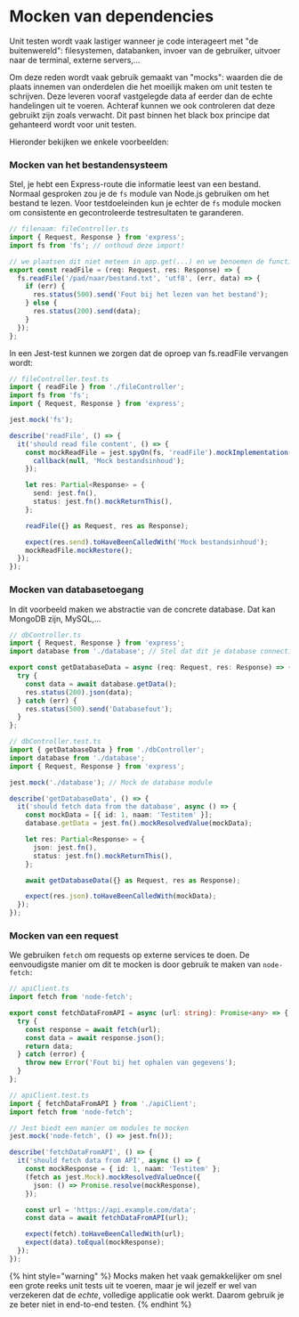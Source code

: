 # Mocken van dependencies

Unit testen wordt vaak lastiger wanneer je code interageert met "de buitenwereld": filesystemen, databanken, invoer van de gebruiker, uitvoer naar de terminal, externe servers,...

Om deze reden wordt vaak gebruik gemaakt van "mocks": waarden die de plaats innemen van onderdelen die het moeilijk maken om unit testen te schrijven. Deze leveren vooraf vastgelegde data af eerder dan de echte handelingen uit te voeren. Achteraf kunnen we ook controleren dat deze gebruikt zijn zoals verwacht. Dit past binnen het black box principe dat gehanteerd wordt voor unit testen.

Hieronder bekijken we enkele voorbeelden:

### Mocken van het bestandensysteem

Stel, je hebt een Express-route die informatie leest van een bestand. Normaal gesproken zou je de `fs` module van Node.js gebruiken om het bestand te lezen. Voor testdoeleinden kun je echter de `fs` module mocken om consistente en gecontroleerde testresultaten te garanderen.

```typescript
// filenaam: fileController.ts
import { Request, Response } from 'express';
import fs from 'fs'; // onthoud deze import!

// we plaatsen dit niet meteen in app.get(...) en we benoemen de functie
export const readFile = (req: Request, res: Response) => {
  fs.readFile('/pad/naar/bestand.txt', 'utf8', (err, data) => {
    if (err) {
      res.status(500).send('Fout bij het lezen van het bestand');
    } else {
      res.status(200).send(data);
    }
  });
};

```

In een Jest-test kunnen we zorgen dat de oproep van fs.readFile vervangen wordt:

```typescript
// fileController.test.ts
import { readFile } from './fileController';
import fs from 'fs';
import { Request, Response } from 'express';

jest.mock('fs');

describe('readFile', () => {
  it('should read file content', () => {
    const mockReadFile = jest.spyOn(fs, 'readFile').mockImplementation((path, options, callback) => {
      callback(null, 'Mock bestandsinhoud');
    });

    let res: Partial<Response> = {
      send: jest.fn(),
      status: jest.fn().mockReturnThis(),
    };

    readFile({} as Request, res as Response);

    expect(res.send).toHaveBeenCalledWith('Mock bestandsinhoud');
    mockReadFile.mockRestore();
  });
});

```

### Mocken van databasetoegang

In dit voorbeeld maken we abstractie van de concrete database. Dat kan MongoDB zijn, MySQL,...

```typescript
// dbController.ts
import { Request, Response } from 'express';
import database from './database'; // Stel dat dit je database connectie module is

export const getDatabaseData = async (req: Request, res: Response) => {
  try {
    const data = await database.getData();
    res.status(200).json(data);
  } catch (err) {
    res.status(500).send('Databasefout');
  }
};

```

```typescript
// dbController.test.ts
import { getDatabaseData } from './dbController';
import database from './database';
import { Request, Response } from 'express';

jest.mock('./database'); // Mock de database module

describe('getDatabaseData', () => {
  it('should fetch data from the database', async () => {
    const mockData = [{ id: 1, naam: 'Testitem' }];
    database.getData = jest.fn().mockResolvedValue(mockData);

    let res: Partial<Response> = {
      json: jest.fn(),
      status: jest.fn().mockReturnThis(),
    };

    await getDatabaseData({} as Request, res as Response);

    expect(res.json).toHaveBeenCalledWith(mockData);
  });
});
```

### Mocken van een request

We gebruiken `fetch` om requests op externe services te doen. De eenvoudigste manier om dit te mocken is door gebruik te maken van `node-fetch:`

```typescript
// apiClient.ts
import fetch from 'node-fetch';

export const fetchDataFromAPI = async (url: string): Promise<any> => {
  try {
    const response = await fetch(url);
    const data = await response.json();
    return data;
  } catch (error) {
    throw new Error('Fout bij het ophalen van gegevens');
  }
};

```

```typescript
// apiClient.test.ts
import { fetchDataFromAPI } from './apiClient';
import fetch from 'node-fetch';

// Jest biedt een manier om modules te mocken
jest.mock('node-fetch', () => jest.fn());

describe('fetchDataFromAPI', () => {
  it('should fetch data from API', async () => {
    const mockResponse = { id: 1, naam: 'Testitem' };
    (fetch as jest.Mock).mockResolvedValueOnce({
      json: () => Promise.resolve(mockResponse),
    });

    const url = 'https://api.example.com/data';
    const data = await fetchDataFromAPI(url);

    expect(fetch).toHaveBeenCalledWith(url);
    expect(data).toEqual(mockResponse);
  });
});

```

{% hint style="warning" %}
Mocks maken het vaak gemakkelijker om snel een grote reeks unit tests uit te voeren, maar je wil jezelf er wel van verzekeren dat de _echte_, volledige applicatie ook werkt. Daarom gebruik je ze beter niet in end-to-end testen.
{% endhint %}
